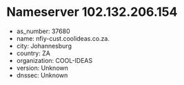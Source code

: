 # Nameserver 102.132.206.154

* as_number: 37680
* name: nfiy-cust.coolideas.co.za.
* city: Johannesburg
* country: ZA
* organization: COOL-IDEAS
* version: Unknown
* dnssec: Unknown
